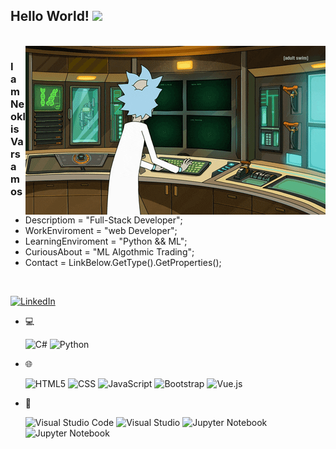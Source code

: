 ## Hello World! <img src="https://raw.githubusercontent.com/iampavangandhi/iampavangandhi/master/gifs/Hi.gif" width="30px"></h2>

<br />
<img align="right" alt="GIF" src="https://github.com/darshan-jain/darshan-jain/blob/master/rick.gif" />

### I am Neoklis Varsamos
- Descriptiom = "Full-Stack Developer";
- WorkEnviroment = "web Developer";
- LearningEnviroment = "Python && ML";
- CuriousAbout = "ML Algothmic Trading";
- Contact = LinkBelow.GetType().GetProperties();
<br />

[![LinkedIn](https://img.shields.io/badge/-LINKEDIN-0077B5?style=for-the-badge&logo=linkedin&logoColor=white)](https://www.linkedin.com/in/neoklis-varsamos-218a4a258/)


- 💻 &nbsp;

  ![C#](https://img.shields.io/badge/-C%23-333333?style=flat&logo=C%20Sharp&logoColor=239120)
  ![Python](https://img.shields.io/badge/-Python-333333?style=flat&logo=python)

- 🌐 &nbsp;

  ![HTML5](https://img.shields.io/badge/-HTML5-333333?style=flat&logo=HTML5)
  ![CSS](https://img.shields.io/badge/-CSS-333333?style=flat&logo=CSS3&logoColor=1572B6)
  ![JavaScript](https://img.shields.io/badge/-JavaScript-333333?style=flat&logo=javascript)
  ![Bootstrap](https://img.shields.io/badge/-Bootstrap-333333?style=flat&logo=bootstrap&logoColor=563D7C)
  ![Vue.js](https://img.shields.io/badge/-Vue.js-333333?style=flat&logo=Vue.js&logoColor=4FC08D)
  
- 🔧 &nbsp;

  ![Visual Studio Code](https://img.shields.io/badge/-Visual%20Studio%20Code-333333?style=flat&logo=visual-studio-code&logoColor=007ACC)
  ![Visual Studio](https://img.shields.io/badge/-Visual%20Studio-333333?style=flat&logo=Visual%20Studio&logoColor=5C2D91)
  ![Jupyter Notebook](https://img.shields.io/badge/-Jupyter%20Notebook-333333?style=flat&logo=Jupyter&logoColor=F37626)
  ![Jupyter Notebook](https://img.shields.io/badge/-Jupyter%20Notebook-333333?style=flat&logo=Jupyter&logoColor=F37626&labelColor=333333&logoWidth=40&logoHeight=40)


